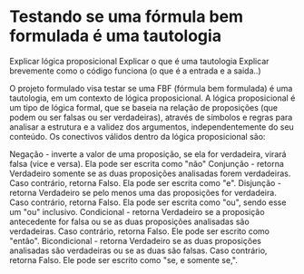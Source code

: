  # Testando se uma fórmula bem formulada é uma tautologia

Explicar lógica proposicional
Explicar o que é uma tautologia
Explicar brevemente como o código funciona (o que é a entrada e a saida..)

O projeto formulado visa testar se uma FBF (fórmula bem formulada) é uma tautologia, em um contexto de lógica proposicional.
A lógica proposicional é um tipo de lógica formal, que se baseia na relação de proposições (que podem ou ser falsas ou ser verdadeiras), através de símbolos e regras para analisar a estrutura e a validez dos argumentos, independentemente do seu conteúdo. Os conectivos válidos dentro da lógica proposicional são: 

Negação - inverte a valor de uma proposição, se ela for verdadeira, virará falsa (vice e versa). Ela pode ser escrita como "não"
Conjunção - retorna Verdadeiro somente se as duas proposições analisadas forem verdadeiras. Caso contrário, retorna Falso. Ela pode ser escrita como "e".
Disjunção - retorna Verdadeiro se pelo menos uma das proposições for verdadeira. Caso contrário, retorna Falso. Ela pode ser escrita como "ou", sendo esse um "ou" inclusivo.
Condicional - retorna Verdadeiro se a proposição antecedente for falsa ou se as duas proposições analisadas são verdadeiras. Caso contrário, retorna Falso. Ele pode ser escrito como "então".
Bicondicional - retorna Verdadeiro se as duas proposições analisadas são verdadeiras ou se as duas são falsas. Caso contrário, retorna Falso. Ele pode ser escrito como "se, e somente se,".
